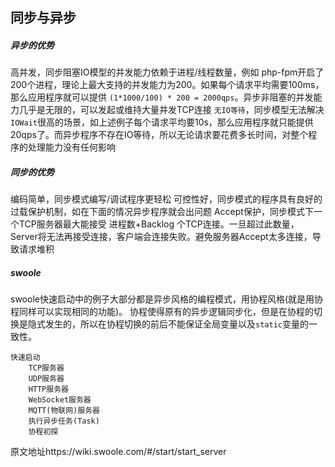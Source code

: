 ## 同步与异步

##### 异步的优势

高并发，同步阻塞IO模型的并发能力依赖于进程/线程数量，例如 php-fpm开启了200个进程，理论上最大支持的并发能力为200。如果每个请求平均需要100ms，
那么应用程序就可以提供 `(1*1000/100) * 200 = 2000qps`。异步非阻塞的并发能力几乎是无限的，可以发起或维持大量并发TCP连接
`无IO等待`，同步模型无法解决`IOWait`很高的场景，如上述例子每个请求平均要10s，那么应用程序就只能提供20qps了。而异步程序不存在IO等待，所以无论请求要花费多长时间，对整个程序的处理能力没有任何影响

##### 同步的优势

编码简单，同步模式编写/调试程序更轻松
可控性好，同步模式的程序具有良好的过载保护机制，如在下面的情况异步程序就会出问题
Accept保护，同步模式下一个TCP服务器最大能接受 进程数+Backlog 个TCP连接。一旦超过此数量，Server将无法再接受连接，客户端会连接失败。避免服务器Accept太多连接，导致请求堆积

##### swoole 

swoole快速启动中的例子大部分都是异步风格的编程模式，用协程风格(就是用协程同样可以实现相同的功能)。
协程使得原有的异步逻辑同步化，但是在协程的切换是隐式发生的，所以在协程切换的前后不能保证全局变量以及`static`变量的一致性。

    快速启动
        TCP服务器
        UDP服务器
        HTTP服务器
        WebSocket服务器
        MQTT(物联网)服务器
        执行异步任务(Task)
        协程初探
        
原文地址https://wiki.swoole.com/#/start/start_server